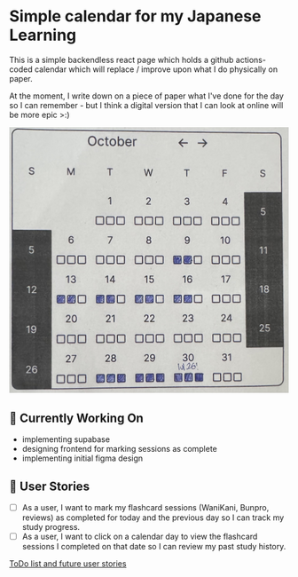# Simple calendar for my Japanese Learning

This is a simple backendless react page which holds a github actions-coded calendar which will replace / improve upon what I do physically on paper.

At the moment, I write down on a piece of paper what I've done for the day so I can remember - but I think a digital version that I can look at online will be more epic >:&#41;

<img src="./src/assets/example_image.jpg" width="600">

## 🚀 Currently Working On

- implementing supabase
- designing frontend for marking sessions as complete
- implementing initial figma design

## 📌 User Stories

- [ ] As a user, I want to mark my flashcard sessions (WaniKani, Bunpro, reviews) as completed for today and the previous day so I can track my study progress.
- [ ] As a user, I want to click on a calendar day to view the flashcard sessions I completed on that date so I can review my past study history.

[ToDo list and future user stories](./roadmap.md)
